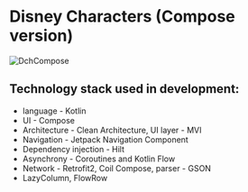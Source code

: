 # Disney Characters (Compose version)

![DchCompose](https://github.com/user-attachments/assets/642c7321-b272-427f-af0b-d1d592c4a073)

## Technology stack used in development:<br />
* language - Kotlin<br />
* UI - Compose <br />
* Architecture - Clean Architecture, UI layer - MVI<br />
* Navigation - Jetpack Navigation Component <br />
* Dependency injection - Hilt<br />
* Asynchrony - Сoroutines and Kotlin Flow<br />
* Network - Retrofit2, Coil Compose, parser - GSON<br />
* LazyColumn, FlowRow<br />
